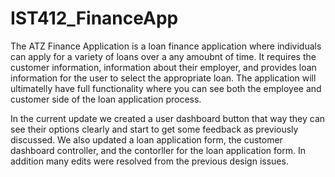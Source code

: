 # IST412_FinanceApp
The ATZ Finance Application is a loan finance application where individuals can apply for a variety of loans over a any amoubnt of time. It requires the customer information, information about their employer, and provides loan information for the user to  select the appropriate loan. The application will ultimatelly have full functionality where you can see both the employee and customer side of the loan application process.

In the current update we created a user dashboard button that way they can see their options clearly and start to get some feedback as previously discussed. We also updated a loan application form, the customer dashboard controller, and the contorller for the loan application form. In addition many edits were resolved from the previous design issues.
